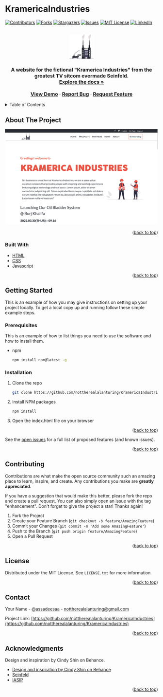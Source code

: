 # KramericaIndustries

<div id="top"></div>
<!--
*** Thanks for checking out the Best-README-Template. If you have a suggestion
*** that would make this better, please fork the repo and create a pull request
*** or simply open an issue with the tag "enhancement".
*** Don't forget to give the project a star!
*** Thanks again! Now go create something AMAZING! :D
-->

<!-- PROJECT SHIELDS -->
<!--
*** I'm using markdown "reference style" links for readability.
*** Reference links are enclosed in brackets [ ] instead of parentheses ( ).
*** See the bottom of this document for the declaration of the reference variables
*** for contributors-url, forks-url, etc. This is an optional, concise syntax you may use.
*** https://www.markdownguide.org/basic-syntax/#reference-style-links
-->

[![Contributors][contributors-shield]][contributors-url]
[![Forks][forks-shield]][forks-url]
[![Stargazers][stars-shield]][stars-url]
[![Issues][issues-shield]][issues-url]
[![MIT License][license-shield]][license-url]
[![LinkedIn][linkedin-shield]][linkedin-url]

<!-- PROJECT LOGO -->
<br />
<div align="center">
  <a href="https://nottherealalanturing.github.io/KramericaIndustries/index.html">
    <img src="./assets/icons/Logo.svg" alt="Logo" width="80" height="80">
  </a>

<h3 alig n="center"</h3>

  <p align="center">
    A website for the fictional "Kramerica Industries" from the greatest TV sitcom evermade Seinfeld.
    <br />
    <a href="https://github.com/nottherealalanturing/kramericaindustries"><strong>Explore the docs »</strong></a>
    <br />
    <br />
    <a href="https://nottherealalanturing.github.io/KramericaIndustries/index.html">View Demo</a>
    ·
    <a href="https://github.com/nottherealalanturing/kramericaindustries/issues">Report Bug</a>
    ·
    <a href="https://github.com/nottherealalanturing/kramericaindustries/issues">Request Feature</a>
  </p>
</div>

<!-- TABLE OF CONTENTS -->
<details>
  <summary>Table of Contents</summary>
  <ol>
    <li>
      <a href="#about-the-project">About The Project</a>
      <ul>
        <li><a href="#built-with">Built With</a></li>
      </ul>
    </li>
    <li>
      <a href="#getting-started">Getting Started</a>
      <ul>
        <li><a href="#prerequisites">Prerequisites</a></li>
        <li><a href="#installation">Installation</a></li>
      </ul>
    </li>
    <li><a href="#usage">Usage</a></li>
    <li><a href="#roadmap">Roadmap</a></li>
    <li><a href="#contributing">Contributing</a></li>
    <li><a href="#license">License</a></li>
    <li><a href="#contact">Contact</a></li>
    <li><a href="#acknowledgments">Acknowledgments</a></li>
  </ol>
</details>

<!-- ABOUT THE PROJECT -->

## About The Project

[![Kramerica Industries][product-screenshot]](https://nottherealalanturing.github.io/KramericaIndustries/index.html)

<p align="right">(<a href="#top">back to top</a>)</p>

### Built With

- [HTML](https://html.com/)
- [CSS](https://w3.org/)
- [Javascript](https://javascript.com/)

<p align="right">(<a href="#top">back to top</a>)</p>

<!-- GETTING STARTED -->

## Getting Started

This is an example of how you may give instructions on setting up your project locally.
To get a local copy up and running follow these simple example steps.

### Prerequisites

This is an example of how to list things you need to use the software and how to install them.

- npm
  ```sh
  npm install npm@latest -g
  ```

### Installation

1. Clone the repo
   ```sh
   git clone https://github.com/nottherealalanturing/KramericaIndustries.git
   ```
2. Install NPM packages
   ```sh
   npm install
   ```
3. Open the index.html file on your browser

<p align="right">(<a href="#top">back to top</a>)</p>

<!-- USAGE EXAMPLES -->

See the [open issues](https://github.com/nottherealalanturing/KramericaIndustries/issues) for a full list of proposed features (and known issues).

<p align="right">(<a href="#top">back to top</a>)</p>

<!-- CONTRIBUTING -->

## Contributing

Contributions are what make the open source community such an amazing place to learn, inspire, and create. Any contributions you make are **greatly appreciated**.

If you have a suggestion that would make this better, please fork the repo and create a pull request. You can also simply open an issue with the tag "enhancement".
Don't forget to give the project a star! Thanks again!

1. Fork the Project
2. Create your Feature Branch (`git checkout -b feature/AmazingFeature`)
3. Commit your Changes (`git commit -m 'Add some AmazingFeature'`)
4. Push to the Branch (`git push origin feature/AmazingFeature`)
5. Open a Pull Request

<p align="right">(<a href="#top">back to top</a>)</p>

<!-- LICENSE -->

## License

Distributed under the MIT License. See `LICENSE.txt` for more information.

<p align="right">(<a href="#top">back to top</a>)</p>

<!-- CONTACT -->

## Contact

Your Name - [@assadeesaa](https://twitter.com/assadeesaa) - nottherealalanturing@gmail.com

Project Link: [https://github.com/nottherealalanturing/KramericaIndustries](https://github.com/nottherealalanturing/KramericaIndustries)

<p align="right">(<a href="#top">back to top</a>)</p>

<!-- ACKNOWLEDGMENTS -->

## Acknowledgments

Design and inspiration by Cindy Shin on Behance.

- [Design and inspiration by Cindy Shin on Behance](https://www.behance.net/gallery/29845175/CC-Global-Summit-2015)
- [Seinfeld](https://en.wikipedia.org/wiki/Seinfeld)
- [IASIP](https://en.wikipedia.org/wiki/It%27s_Always_Sunny_in_Philadelphia)

<p align="right">(<a href="#top">back to top</a>)</p>

<!-- MARKDOWN LINKS & IMAGES -->
<!-- https://www.markdownguide.org/basic-syntax/#reference-style-links -->

[contributors-shield]: https://img.shields.io/github/contributors/nottherealalanturing/KramericaIndustries.svg?style=for-the-badge
[contributors-url]: https://github.com/nottherealalanturing/KramericaIndustries/graphs/contributors
[forks-shield]: https://img.shields.io/github/forks/nottherealalanturing/KramericaIndustries.svg?style=for-the-badge
[forks-url]: https://github.com/nottherealalanturing/kramericaindustries/network/members
[stars-shield]: https://img.shields.io/github/stars/nottherealalanturing/kramericaindustries.svg?style=for-the-badge
[stars-url]: https://github.com/nottherealalanturing/kramericaindustries/stargazers
[issues-shield]: https://img.shields.io/github/issues/nottherealalanturing/kramericaindustries.svg?style=for-the-badge
[issues-url]: https://github.com/nottherealalanturing/kramericaindustries/issues
[license-shield]: https://img.shields.io/github/license/nottherealalanturing/kramericaindustries.svg?style=for-the-badge
[license-url]: https://github.com/nottherealalanturing/kramericaindustries/blob/master/LICENSE.txt
[linkedin-shield]: https://img.shields.io/badge/-LinkedIn-black.svg?style=for-the-badge&logo=linkedin&colorB=555
[linkedin-url]: https://linkedin.com/in/assadisah
[product-screenshot]: /assets/images/screenshot.png
